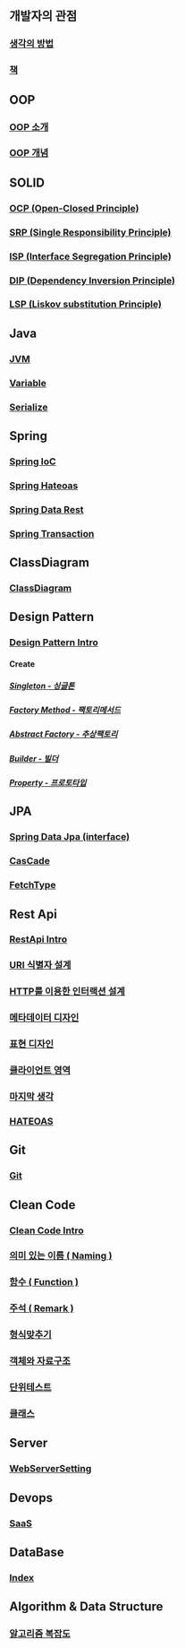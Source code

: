 ## 개발자의 관점

### [생각의 방법](https://github.com/nobodyjbj/Algorithm/wiki/%EC%83%9D%EA%B0%81%EC%9D%98-%EB%B0%A9%EB%B2%95)

### [책](https://github.com/nobodyjbj/wiki/wiki/Book)

## OOP

### [OOP 소개](https://github.com/nobodyjbj/Algorithm/wiki/Introduction-to-OOP)

### [OOP 개념](https://github.com/nobodyjbj/Algorithm/wiki/OOP-Concept)

## SOLID

### [OCP (Open-Closed Principle)](https://github.com/nobodyjbj/Algorithm/wiki/OCP(Open-Close-Principle))

### [SRP (Single Responsibility Principle)](https://github.com/nobodyjbj/Algorithm/wiki/SRP-(Single-Responsibility-Principle))

### [ISP (Interface Segregation Principle)](https://github.com/nobodyjbj/Algorithm/wiki/ISP-(Interface-Segregation-Principle))

### [DIP (Dependency Inversion Principle)](https://github.com/nobodyjbj/Algorithm/wiki/DIP-(Dependency-Inversion-Principle))

### [LSP (Liskov substitution Principle)](https://github.com/nobodyjbj/Algorithm/wiki/LSP-(Liskov-substitution-Principle))

## Java

### [JVM](https://github.com/nobodyjbj/algorithm/wiki/JVM)

### [Variable](https://github.com/nobodyjbj/algorithm/wiki/variable)

### [Serialize](https://github.com/nobodyjbj/Algorithm/wiki/Serialize)

## Spring

### [Spring IoC](https://github.com/nobodyjbj/readme/wiki/Spring-IoC)

### [Spring Hateoas](https://github.com/nobodyjbj/Algorithm/wiki/Spring-Hateoas)

### [Spring Data Rest](https://github.com/nobodyjbj/Algorithm/wiki/Spring-Data-Rest)

### [Spring Transaction](https://github.com/nobodyjbj/Algorithm/wiki/Spring-Transaction)

## ClassDiagram

### [ClassDiagram](https://github.com/nobodyjbj/readme/wiki/Class-Diagram)

## Design Pattern

### [Design Pattern Intro](https://github.com/nobodyjbj/Algorithm/wiki/Design-Pattern-Intro)

#### Create

##### [Singleton - 싱글톤](https://github.com/nobodyjbj/readme/wiki/Singleton-%E2%80%90-%EC%8B%B1%EA%B8%80%ED%86%A4)
##### [Factory Method - 팩토리메서드](https://github.com/nobodyjbj/readme/wiki/Factory-Method-%E2%80%90-%ED%8C%A9%ED%86%A0%EB%A6%AC%EB%A9%94%EC%84%9C%EB%93%9C)
##### [Abstract Factory - 추상팩토리](https://github.com/nobodyjbj/readme/wiki/Abstract-Factory-%E2%80%90-%EC%B6%94%EC%83%81%ED%8C%A9%ED%86%A0%EB%A6%AC)
##### [Builder - 빌더]()
##### [Property - 프로토타입]()

## JPA

### [Spring Data Jpa (interface)](https://github.com/nobodyjbj/Algorithm/wiki/Spring-Data-Jpa-(interface))

### [CasCade](https://github.com/nobodyjbj/Algorithm/wiki/CasCade)

### [FetchType](https://github.com/nobodyjbj/Algorithm/wiki/FetchType)

## Rest Api

### [RestApi Intro](https://github.com/nobodyjbj/Algorithm/wiki/RestApi-Intro)

### [URI 식별자 설계](https://github.com/nobodyjbj/Algorithm/wiki/URI-%EC%8B%9D%EB%B3%84%EC%9E%90-%EC%84%A4%EA%B3%84)

### [HTTP를 이용한 인터랙션 설계](https://github.com/nobodyjbj/Algorithm/wiki/HTTP%EB%A5%BC-%EC%9D%B4%EC%9A%A9%ED%95%9C-%EC%9D%B8%ED%84%B0%EB%9E%99%EC%85%98-%EC%84%A4%EA%B3%84)

### [메타데이터 디자인](https://github.com/nobodyjbj/Algorithm/wiki/%EB%A9%94%ED%83%80%EB%8D%B0%EC%9D%B4%ED%84%B0-%EB%94%94%EC%9E%90%EC%9D%B8)

### [표현 디자인](https://github.com/nobodyjbj/Algorithm/wiki/%ED%91%9C%ED%98%84-%EB%94%94%EC%9E%90%EC%9D%B8)

### [클라이언트 영역](https://github.com/nobodyjbj/Algorithm/wiki/%ED%81%B4%EB%9D%BC%EC%9D%B4%EC%96%B8%ED%8A%B8-%EC%98%81%EC%97%AD)

### [마지막 생각](https://github.com/nobodyjbj/Algorithm/wiki/%EB%A7%88%EC%A7%80%EB%A7%89-%EC%83%9D%EA%B0%81)

### [HATEOAS](https://github.com/nobodyjbj/Algorithm/wiki/HATEOAS)

## Git

### [Git](https://github.com/nobodyjbj/Algorithm/wiki/Git)

## Clean Code

### [Clean Code Intro](https://github.com/nobodyjbj/Algorithm/wiki/Clean-Code-Intro)

### [의미 있는 이름 ( Naming )](https://github.com/nobodyjbj/Algorithm/wiki/%EC%9D%98%EB%AF%B8%EC%9E%88%EB%8A%94-%EC%9D%B4%EB%A6%84-(-Naming-))

### [함수 ( Function )](https://github.com/nobodyjbj/Algorithm/wiki/%ED%95%A8%EC%88%98-(-Function-))

### [주석 ( Remark )](https://github.com/nobodyjbj/Algorithm/wiki/%EC%A3%BC%EC%84%9D-(-Remark-))

### [형식맞추기](https://github.com/nobodyjbj/Algorithm/wiki/%ED%98%95%EC%8B%9D-%EB%A7%9E%EC%B6%94%EA%B8%B0)

### [객체와 자료구조](https://github.com/nobodyjbj/Algorithm/wiki/%EA%B0%9D%EC%B2%B4%EC%99%80-%EC%9E%90%EB%A3%8C%EA%B5%AC%EC%A1%B0)

### [단위테스트](https://github.com/nobodyjbj/Algorithm/wiki/%EB%8B%A8%EC%9C%84%ED%85%8C%EC%8A%A4%ED%8A%B8)

### [클래스](https://github.com/nobodyjbj/Algorithm/wiki/%ED%81%B4%EB%9E%98%EC%8A%A4)

## Server

### [WebServerSetting](https://github.com/nobodyjbj/Algorithm/wiki/Web-Server-Setting)

## Devops

### [SaaS](https://github.com/nobodyjbj/Algorithm/wiki/SaaS)

## DataBase

### [Index](https://github.com/nobodyjbj/readme/wiki/Index)

## Algorithm & Data Structure

### [알고리즘 복잡도](https://github.com/nobodyjbj/readme/wiki/%EC%95%8C%EA%B3%A0%EB%A6%AC%EC%A6%98-%EB%B3%B5%EC%9E%A1%EB%8F%84)